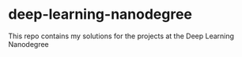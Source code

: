 # deep-learning-nanodegree

This repo contains my solutions for the projects at the Deep Learning Nanodegree
